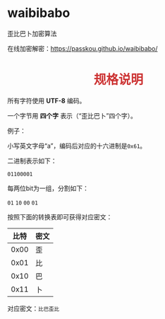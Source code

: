 # waibibabo
歪比巴卜加密算法

在线加密解密：<https://passkou.github.io/waibibabo/>

<h1 style="color: #c33; text-align: center">规格说明</h1>
<p>所有字符使用 <b>UTF-8</b> 编码。</p>
<p>一个字节用 <b>四个字</b> 表示（“歪比巴卜”四个字）。</p>
<p>例子：</p>
<p>小写英文字母“a”，编码后对应的十六进制是<code>0x61</code>。</p>
<p>二进制表示如下：</p>
<p><code>01100001</code></p>
<p>每两位bit为一组，分割如下：</p>
<p><code>01</code> <code>10</code> <code>00</code> <code>01</code></p>
<p>按照下面的转换表即可获得对应密文：</p>
<table>
<thead><th>比特</th><th>密文</th></thead>
<tbody>
  <tr><td>0x00</td><td>歪</td></tr>
  <tr><td>0x01</td><td>比</td></tr>
  <tr><td>0x10</td><td>巴</td></tr>
  <tr><td>0x11</td><td>卜</td></tr>
</tbody>
</table>
<p>对应密文：<code>比巴歪比</code></p>